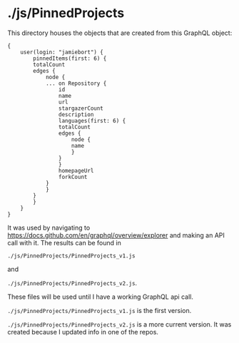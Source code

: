 # ./js/PinnedProjects

This directory houses the objects that are created from this GraphQL object:

```
{
    user(login: "jamiebort") {
        pinnedItems(first: 6) {
        totalCount
        edges {
            node {
            ... on Repository {
                id
                name
                url
                stargazerCount
                description
                languages(first: 6) {
                totalCount
                edges {
                    node {
                    name
                    }
                }
                }
                homepageUrl
                forkCount
            }
            }
        }
        }
    }
}
```

It was used by navigating to https://docs.github.com/en/graphql/overview/explorer and making an API call with it. The results can be found in

`./js/PinnedProjects/PinnedProjects_v1.js`

and

`./js/PinnedProjects/PinnedProjects_v2.js`.

These files will be used until I have a working GraphQL api call.

`./js/PinnedProjects/PinnedProjects_v1.js` is the first version.

`./js/PinnedProjects/PinnedProjects_v2.js` is a more current version. It was created because I updated info in one of the repos.
